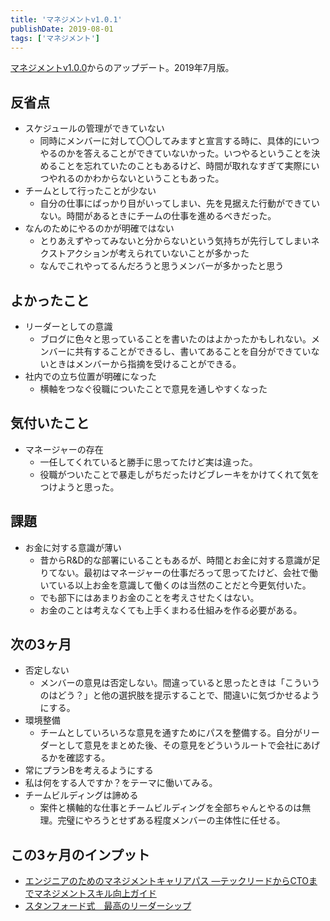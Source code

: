 ```yaml
---
title: 'マネジメントv1.0.1'
publishDate: 2019-08-01
tags: ['マネジメント']
---
```


[マネジメントv1.0.0](/blog/マネジメントv1.0.0/)からのアップデート。2019年7月版。

## 反省点

- スケジュールの管理ができていない
    - 同時にメンバーに対して〇〇してみますと宣言する時に、具体的にいつやるのかを答えることができていないかった。いつやるということを決めることを忘れていたのこともあるけど、時間が取れなすぎて実際にいつやれるのかわからないということもあった。
- チームとして行ったことが少ない
    - 自分の仕事にばっかり目がいってしまい、先を見据えた行動ができていない。時間があるときにチームの仕事を進めるべきだった。
- なんのためにやるのかが明確ではない
    - とりあえずやってみないと分からないという気持ちが先行してしまいネクストアクションが考えられていないことが多かった
    - なんでこれやってるんだろうと思うメンバーが多かったと思う

## よかったこと

- リーダーとしての意識
    - ブログに色々と思っていることを書いたのはよかったかもしれない。メンバーに共有することができるし、書いてあることを自分ができていないときはメンバーから指摘を受けることができる。
- 社内での立ち位置が明確になった
    - 横軸をつなぐ役職についたことで意見を通しやすくなった

## 気付いたこと

- マネージャーの存在
    - 一任してくれていると勝手に思ってたけど実は違った。
    - 役職がついたことで暴走しがちだったけどブレーキをかけてくれて気をつけようと思った。

## 課題

- お金に対する意識が薄い
    - 昔からR&D的な部署にいることもあるが、時間とお金に対する意識が足りてない。最初はマネージャーの仕事だろって思ってたけど、会社で働いている以上お金を意識して働くのは当然のことだと今更気付いた。
    - でも部下にはあまりお金のことを考えさせたくはない。
    - お金のことは考えなくても上手くまわる仕組みを作る必要がある。

## 次の3ヶ月

- 否定しない
    - メンバーの意見は否定しない。間違っていると思ったときは「こういうのはどう？」と他の選択肢を提示することで、間違いに気づかせるようにする。
- 環境整備
    - チームとしていろいろな意見を通すためにパスを整備する。自分がリーダーとして意見をまとめた後、その意見をどういうルートで会社にあげるかを確認する。
- 常にプランBを考えるようにする
- 私は何をする人ですか？をテーマに働いてみる。
- チームビルディングは諦める
    - 案件と横軸的な仕事とチームビルディングを全部ちゃんとやるのは無理。完璧にやろうとせずある程度メンバーの主体性に任せる。

## この3ヶ月のインプット

- [エンジニアのためのマネジメントキャリアパス ―テックリードからCTOまでマネジメントスキル向上ガイド](https://www.amazon.co.jp/dp/4873118484)
- [スタンフォード式　最高のリーダーシップ](https://www.amazon.co.jp/dp/B07QKVL3L7/)
